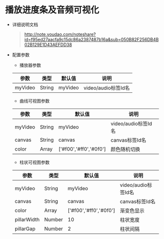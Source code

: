 # 播放进度条及音频可视化
+ 详细说明文档
    > http://note.youdao.com/noteshare?id=f95ed27aacfa9c15dc86a2387487b16a&sub=050B82F256DB4B02B129E1D43AEFDD38
+ 配置参数
    - 播放器参数
    
    | 参数    | 类型   | 默认值  | 说明                |
    | ------- | ------ | ------- | ------------------- |
    | myVideo | String | myVideo | video/audio标签Id名 |
    
    - 曲线可视图参数
    
    | 参数    | 类型   | 默认值                 | 说明                |
    | ------- | ------ | ---------------------- | ------------------- |
    | myVideo | String | myVideo                | video/audio标签Id名 |
    | canvas  | String | canvas                 | canvas标签Id名      |
    | color   | Array  | ['#f00','#ff0','#0f0'] | 颜色随机切换        |

    - 柱状可视图参数
    
    | 参数        | 类型   | 默认值                 | 说明                |
    | ----------- | ------ | ---------------------- | ------------------- |
    | myVideo     | String | myVideo                | video/audio标签Id名 |
    | canvas      | String | canvas                 | canvas标签Id名      |
    | color       | Array  | ['#f00','#ff0','#0f0'] | 渐变色显示          |
    | pillarWidth | Number | 10                     | 柱状宽度            |
    | pillarGap   | Number | 2                      | 柱状间隔            |
